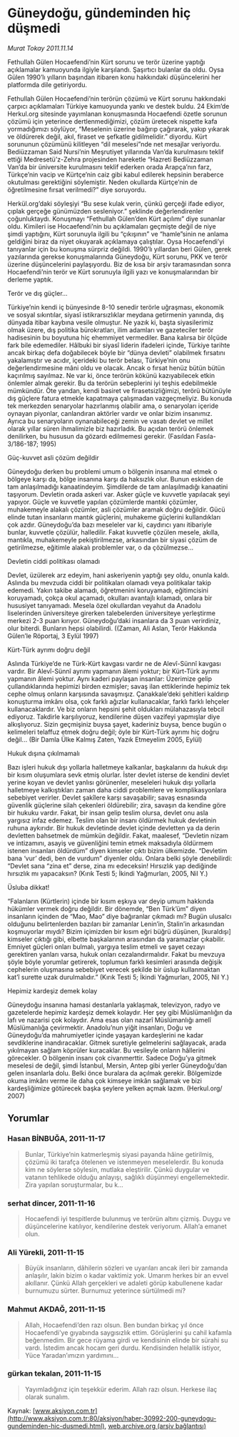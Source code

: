 # Güneydoğu, gündeminden hiç düşmedi

*Murat Tokay 2011.11.14*

<font class="agenda2NewsSpot">
 Fethullah Gülen Hocaefendi’nin Kürt sorunu ve terör üzerine yaptığı açıklamalar kamuoyunda ilgiyle karşılandı. Şaşırtıcı bulanlar da oldu. Oysa Gülen 1990’lı yılların başından itibaren konu hakkındaki düşüncelerini her platformda dile getiriyordu.
</font>
<font class="newsDetail">
 <p>
 </p>
 <p class="MsoNormal">
  Fethullah Gülen Hocaefendi’nin terörün çözümü ve Kürt sorunu hakkındaki çarpıcı açıklamaları Türkiye kamuoyunda yankı ve destek buldu. 24 Ekim’de Herkul.org sitesinde yayımlanan konuşmasında Hocaefendi özetle sorunun çözümü için yeterince dertlenmediğimizi, çözüm üretecek nispette kafa yormadığımızı söylüyor, “Meselenin üzerine bağırıp çağırarak, yakıp yıkarak ve öldürerek değil, akıl, firaset ve şefkatle gidilmelidir.” diyordu. Kürt sorununun çözümünü kilitleyen “dil meselesi”nde net mesajlar veriyordu. Bediüzzaman Said Nursi’nin Meşrutiyet yıllarında Van’da kurulmasını teklif ettiği Medresetü’z-Zehra projesinden hareketle “Hazreti Bediüzzaman Van’da bir üniversite kurulmasını teklif ederken orada Arapça’nın farz, Türkçe’nin vacip ve Kürtçe’nin caiz gibi kabul edilerek hepsinin beraberce okutulması gerektiğini söylemiştir. Neden okullarda Kürtçe’nin de öğretilmesine fırsat verilmedi?” diye soruyordu.
 </p>
 <p>
 </p>
 <p class="MsoNormal">
  Herkül.org’daki söyleşiyi “Bu sese kulak verin, çünkü gerçeği ifade ediyor, çıplak gerçeğe günümüzden sesleniyor.”
  <span>
  </span>
  şeklinde değerlendirenler çoğunluktaydı. Konuşmayı “Fethullah Gülen’den Kürt açılımı” diye sunanlar oldu. Kimileri ise Hocaefendi’nin bu açıklamaları geçmişte değil de niye şimdi yaptığını, Kürt sorunuyla ilgili bu “çıkışının” ve “hamle”sinin ne anlama geldiğini biraz da niyet okuyarak açıklamaya çalıştılar. Oysa Hocaefendi’yi tanıyanlar için bu konuşma sürpriz değildi. 1990’lı yıllardan beri Gülen, gerek yazılarında gerekse konuşmalarında Güneydoğu, Kürt sorunu, PKK ve terör üzerine düşüncelerini paylaşıyordu. Biz de kısa bir arşiv taramasından sonra Hocaefendi’nin terör ve Kürt sorunuyla ilgili yazı ve konuşmalarından bir derleme yaptık.
 </p>
 <p>
 </p>
 <p class="MsoNormal">
  Terör ve dış güçler...
 </p>
 <p>
 </p>
 <p class="MsoNormal">
  Türkiye’nin kendi iç bünyesinde 8-10 senedir terörle uğraşması, ekonomik ve sosyal sıkıntılar, siyasî istikrarsızlıklar meydana getirmenin yanında, dış dünyada itibar kaybına vesile olmuştur. Ne yazık ki, başta siyasilerimiz olmak üzere, dış politika bürokratları, ilim adamları ve gazeteciler terör hadisesinin bu boyutuna hiç ehemmiyet vermediler. Bana kalırsa bir ölçüde fark bile edemediler. Hâlbuki bir siyasî liderin ifadeleri içinde, Türkiye tarihte ancak birkaç defa doğabilecek böyle bir “dünya devleti” olabilmek fırsatını yakalamıştır ve acıdır, içerideki bu terör belası, Türkiye’nin onu değerlendirmesine mâni oldu ve olacak. Ancak o fırsat henüz bütün bütün kaçırılmış sayılmaz. Ne var ki, önce terörün kökünü kazıyabilecek etkin önlemler almak gerekir. Bu da terörün sebeplerini iyi teşhis edebilmekle mümkündür. Öte yandan, kendi basiret ve firasetsizliğimizi, terörü bütünüyle dış güçlere fatura etmekle kapatmaya çalışmadan vazgeçmeliyiz. Bu konuda tek merkezden senaryolar hazırlanmış olabilir ama, o senaryoları içeride oynayan piyonlar, canlandıran aktörler vardır ve onlar bizim insanımız. Ayrıca bu senaryoların oynanabileceği zemin ve vasatı devlet ve millet olarak yıllar süren ihmalimizle biz hazırladık. Bu açıdan terörü önlemek denilirken, bu hususun da gözardı edilmemesi gerekir. (Fasıldan Fasıla-3/186-187; 1995)
 </p>
 <p>
 </p>
 <p class="MsoNormal">
  <span>
  </span>
  Güç-kuvvet asli çözüm değildir
 </p>
 <p>
 </p>
 <p class="MsoNormal">
  Güneydoğu derken bu problemi umum o bölgenin insanına mal etmek o bölgeye karşı da, bölge insanına karşı da haksızlık olur. Bunun eskiden de tam anlaşılmadığı kanaatindeyim. Şimdilerde de tam anlaşılmadığı kanaatini taşıyorum. Devletin orada askeri var. Asker güçle ve kuvvetle yapılacak şeyi yapıyor. Güçle ve kuvvetle yapılan çözümlerde mantıki çözümler, muhakemeyle alakalı çözümler, asli çözümler aramak doğru değildir. Gücü elinde tutan insanların mantık güçlerini, muhakeme güçlerini kullandıkları çok azdır. Güneydoğu’da bazı meseleler var ki, caydırıcı yanı itibariyle bunlar, kuvvetle çözülür, halledilir. Fakat kuvvetle çözülen mesele, akılla, mantıkla, muhakemeyle pekiştirilmezse, arkasından bir siyasi çözüm de getirilmezse, eğitimle alakalı problemler var, o da çözülmezse...
 </p>
 <p>
 </p>
 <p class="MsoNormal">
  <span>
  </span>
  Devletin ciddi politikası olamadı
 </p>
 <p>
 </p>
 <p class="MsoNormal">
  Devlet, üzülerek arz edeyim, hani askeriyenin yaptığı şey oldu, onunla kaldı. Aslında bu mevzuda ciddi bir politikaları olamadı veya politikalar takip edemedi. Yakın takibe alamadı, öğretmenini koruyamadı, eğitimcisini koruyamadı, çokça okul açamadı, okulları avantajlı kılamadı, onlara bir hususiyet tanıyamadı. Mesela özel okullardan veyahut da Anadolu liselerinden üniversiteye girerken talebelerden üniversiteye yerleştirme merkezi 2-3 puan kırıyor. Güneydoğu’daki insanlara da 3 puan verirdiniz, olur biterdi. Bunların hepsi olabilirdi. ((Zaman, Ali Aslan, Terör Hakkında Gülen’le Röportaj, 3 Eylül 1997)
 </p>
 <p>
 </p>
 <p class="MsoNormal">
  Kürt-Türk ayrımı doğru değil
 </p>
 <p>
 </p>
 <p class="MsoNormal">
  Aslında Türkiye’de ne Türk-Kürt kavgası vardır ne de Alevî-Sünnî kavgası vardır. Bir Alevî-Sünnî ayrımı yapmanın âlemi yoktur; bir Kürt-Türk ayrımı yapmanın âlemi yoktur. Aynı kaderi paylaşan insanlar: Üzerimize gelip çullandıklarında hepimizi birden ezmişler; savaş ilan ettiklerinde hepimiz tek cephe olmuş onların karşısında savaşmışız. Çanakkale’deki şehitleri kaldırıp konuşturma imkânı olsa, çok farklı ağızlar kullanacaklar, farklı farklı lehçeler kullanacaklardır. Ve biz onların hepsini şehit oldukları mülahazasıyla tebcil ediyoruz. Takdirle karşılıyoruz, kendilerine düşen vazifeyi yapmışlar diye alkışlıyoruz. Sizin geçmişiniz buysa şayet, kaderiniz buysa, bence bugün o kelimeleri telaffuz etmek doğru değil; öyle bir Kürt-Türk ayrımı hiç doğru değil... (Bir Damla Ülke Kalmış Zaten, Yazık Etmeyelim 2005, Eylül)
 </p>
 <p>
 </p>
 <p class="MsoNormal">
  Hukuk dışına çıkılmamalı
 </p>
 <p>
 </p>
 <p class="MsoNormal">
  Bazı işleri hukuk dışı yollarla halletmeye kalkanlar, başkalarını da hukuk dışı bir kısım oluşumlara sevk etmiş olurlar. İster devlet isterse de kendini devlet yerine koyan ve devlet yanlısı görünenler, meseleleri hukuk dışı yollarla halletmeye kalkıştıkları zaman daha ciddi problemlere ve komplikasyonlara sebebiyet verirler. Devlet şakîlere karşı savaşabilir; savaş esnasında güvenlik güçlerine silah çekenleri öldürebilir; zira, savaşın da kendine göre bir hukuku vardır. Fakat, bir insan gelip teslim olursa, devlet onu asla yargısız infaz edemez. Teslim olan bir insanı öldürmek hukuk devletinin ruhuna aykırıdır. Bir hukuk devletinde devlet içinde devletten ya da derin devletten bahsetmek de mümkün değildir. Fakat, maalesef, “Devletin nizam ve intizamını, asayiş ve güvenliğini temin etmek maksadıyla öldürmem istenen insanları öldürdüm” diyen kimseler çıktı bizim ülkemizde. “Devletim bana ‘vur’ dedi, ben de vurdum” diyenler oldu. Onlara belki şöyle denebilirdi: “Devlet sana “zina et” derse, zina mı edeceksin! Hırsızlık yap dediğinde hırsızlık mı yapacaksın? (Kırık Testi 5; İkindi Yağmurları, 2005, Nil Y.)
 </p>
 <p>
 </p>
 <p class="MsoNormal">
  <span>
  </span>
  Üsluba dikkat!
 </p>
 <p>
 </p>
 <p class="MsoNormal">
  “Falanların (Kürtlerin) içinde bir kısım eşkıya var deyip umum hakkında hükümler vermek doğru değildir. Bir dönemde, “Ben Türk’üm” diyen insanların içinden de “Mao, Mao” diye bağıranlar çıkmadı mı? Bugün ulusalcı olduğunu belirtenlerden bazıları bir zamanlar Lenin’in, Stalin’in arkasından koşmuyorlar mıydı? Bizim içimizden bir kısım eğri büğrü düşünen, [kuraldışı] kimseler çıktığı gibi, elbette başkalarının arasından da yaramazlar çıkabilir. Emniyet güçleri onları bulmalı, yargıya teslim etmeli ve şayet cezayı gerektiren yanları varsa, hukuk onları cezalandırmalıdır. Fakat bu mevzuya şöyle böyle yorumlar getirerek, toplumun farklı kesimleri arasında değişik cephelerin oluşmasına sebebiyet verecek şekilde bir üslup kullanmaktan kat’î surette uzak durulmalıdır.” (Kırık Testi 5; İkindi Yağmurları, 2005, Nil Y.)
 </p>
 <p>
 </p>
 <p class="MsoNormal">
  <span>
  </span>
  Hepimiz kardeşiz demek kolay
 </p>
 <p>
 </p>
 <p class="MsoNormal">
  Güneydoğu insanına hamasi destanlarla yaklaşmak, televizyon, radyo ve gazetelerde hepimiz kardeşiz demek kolaydır. Her şey gibi Müslümanlığın da lafı ve nazarisi çok kolaydır. Ama esas olan nazarî Müslümanlığı amelî Müslümanlığa çevirmektir. Anadolu’nun yiğit insanları, Doğu ve Güneydoğu’da mahrumiyetler içinde yaşayan kardeşlerini ne kadar sevdiklerine inandıracaklar. Gitmek suretiyle gelmelerini sağlayacak, arada yıkılmayan sağlam köprüler kuracaklar. Bu vesileyle onların hâllerini görecekler. O bölgenin insanı çok civanmerttir. Sadece Doğu’ya gitmek meselesi de değil, şimdi İstanbul, Mersin, Antep gibi yerler Güneydoğu’dan gelen insanlarla dolu. Belki önce buralara da açılmak gerekir. Bölgemizde okuma imkânı verme ile daha çok kimseye imkân sağlamak ve bizi kardeşliğimize götürecek başka şeylere yelken açmak lazım. (Herkul.org/ 2007)
 </p>
 <p>
 </p>
</font>

## Yorumlar

### Hasan BİNBUĞA, 2011-11-17
> Bunlar, Türkiye’nin katmerleşmiş siyasi payanda hâine getirilmiş, çözümü iki tarafça ötelenen ve istenmeyen meselelerdir. Bu konuda kim ne söylerse söylesin, mutlaka eleştirilir. Çünkü duygular ve vatanın tehlikede olduğu anlayışı, sağlıklı düşünmeyi engellemektedir. Zira yapılan soruşturmalar, bu k...

### serhat dincer, 2011-11-16
> Hocaefendi iyi tespitlerde bulunmuş ve terörün altını çizmiş. Duygu ve düşüncelerine katılıyor, kendilerine destek veriyorum. Allah’a emanet olun.

### Ali Yürekli, 2011-11-15
> Büyük insanların, dâhilerin sözleri ve uyarıları ancak ileri bir zamanda anlaşılır, lakin bizim o kadar vaktimiz yok. Umarım herkes bir an evvel akıllanır. Çünkü Allah gerçekleri ve adaleti görüp kabullenene kadar burnumuzu sürter. Burnumuz yeterince sürtülmedi mi?

### Mahmut AKDAĞ, 2011-11-15
> Allah, Hocaefendi’den razı olsun. Ben bundan birkaç yıl önce Hocaefendi'ye gıyabında saygısızlık ettim. Görüşlerini şu cahil kafamla beğenmedim. Bir gece rüyama girdi ve kendisinin elinde bir sürahi su vardı. İstedim ancak hocam geri durdu. Kendisinden helallik istiyor, Yüce Yaradan’ımızın yardımını...

### gürkan tekalan, 2011-11-15
> Yayımladığınız için teşekkür ederim. Allah razı olsun. Herkese ilaç olarak sunalım. 

Kaynak: [www.aksiyon.com.tr](http://www.aksiyon.com.tr:80/aksiyon/haber-30992-200-guneydogu-gundeminden-hic-dusmedi.html), [web.archive.org (arşiv bağlantısı)](http://web.archive.org/web/20120110044735/http://www.aksiyon.com.tr:80/aksiyon/haber-30992-200-guneydogu-gundeminden-hic-dusmedi.html)
